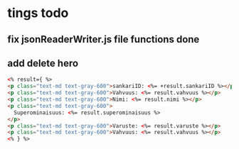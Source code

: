 # tings todo

## fix jsonReaderWriter.js file functions done

## add delete hero

```html
<% result={ %>
<p class="text-md text-gray-600">sankariID: <%= +result.sankariID %></p>
<p class="text-md text-gray-600">Vahvuus: <%= result.vahvuus %></p>
<p class="text-md text-gray-600">Nimi: <%= result.nimi %></p>
<p class="text-md text-gray-600">
  Superominaisuus: <%= result.superominaisuus %>
</p>
<p class="text-md text-gray-600">Varuste: <%= result.varuste %></p>
<p class="text-md text-gray-600">Vahvuus: <%= result.vahvuus %></p>
<% } %>
```
